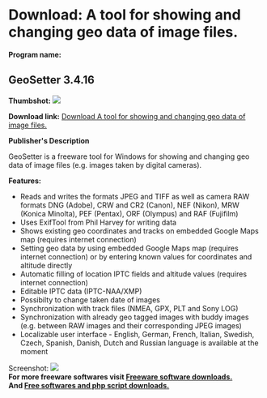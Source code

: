 # Download: A tool for showing and changing geo data of image files.

**Program name:**

## GeoSetter 3.4.16

  
**Thumbshot:** ![](http://www.freewarefiles.com/screenshot/geosetter_md.jpg)   
  
**Download link:** [Download A tool for showing and changing geo data of image files.](http://freesoftwares.boysofts.com/GeoSetter_program_39142.html)  
  


**Publisher's Description**  
  


GeoSetter is a freeware tool for Windows for showing and changing geo data of image files (e.g. images taken by digital cameras). 

**Features:**

  * Reads and writes the formats JPEG and TIFF as well as camera RAW formats DNG (Adobe), CRW and CR2 (Canon), NEF (Nikon), MRW (Konica Minolta), PEF (Pentax), ORF (Olympus) and RAF (Fujifilm) 
  * Uses ExifTool from Phil Harvey for writing data 
  * Shows existing geo coordinates and tracks on embedded Google Maps map (requires internet connection) 
  * Setting geo data by using embedded Google Maps map (requires internet connection) or by entering known values for coordinates and altitude directly 
  * Automatic filling of location IPTC fields and altitude values (requires internet connection) 
  * Editable IPTC data (IPTC-NAA/XMP) 
  * Possibilty to change taken date of images 
  * Synchronization with track files (NMEA, GPX, PLT and Sony LOG) 
  * Synchronization with already geo tagged images with buddy images (e.g. between RAW images and their corresponding JPEG images) 
  * Localizable user interface - English, German, French, Italian, Swedish, Czech, Spanish, Danish, Dutch and Russian language is available at the moment 

  
  
Screenshot: ![](http://www.freewarefiles.com/screenshot/geosetter.jpg)   
**For more freeware softwares visit [Freeware software downloads.](http://freesoftwares.boysofts.com/)**   
**And [Free softwares and php script downloads.](http://www.boysofts.com/)**
